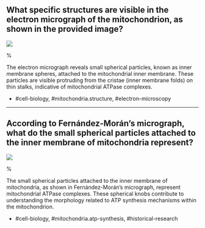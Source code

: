 ## What specific structures are visible in the electron micrograph of the mitochondrion, as shown in the provided image?

![](https://cdn.mathpix.com/cropped/2024_07_05_7636a36a048fa335d3e3g-1.jpg?height=1282&width=878&top_left_y=209&top_left_x=332)

%

The electron micrograph reveals small spherical particles, known as inner membrane spheres, attached to the mitochondrial inner membrane. These particles are visible protruding from the cristae (inner membrane folds) on thin stalks, indicative of mitochondrial ATPase complexes.

- #cell-biology, #mitochondria.structure, #electron-microscopy

---

## According to Fernández-Morán’s micrograph, what do the small spherical particles attached to the inner membrane of mitochondria represent?

![](https://cdn.mathpix.com/cropped/2024_07_05_7636a36a048fa335d3e3g-1.jpg?height=1282&width=878&top_left_y=209&top_left_x=332)

%

The small spherical particles attached to the inner membrane of mitochondria, as shown in Fernández-Morán’s micrograph, represent mitochondrial ATPase complexes. These spherical knobs contribute to understanding the morphology related to ATP synthesis mechanisms within the mitochondrion.

- #cell-biology, #mitochondria.atp-synthesis, #historical-research